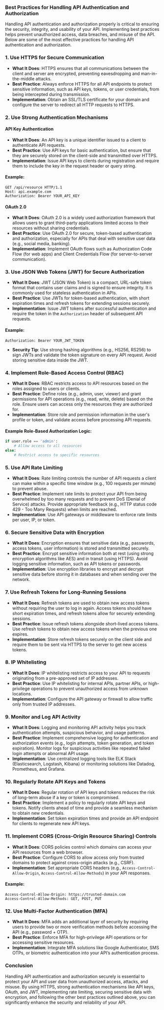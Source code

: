 ### Best Practices for Handling API Authentication and Authorization

Handling API authentication and authorization properly is critical to ensuring the security, integrity, and usability of your API. Implementing best practices helps prevent unauthorized access, data breaches, and misuse of the API. Below are some of the most effective practices for handling API authentication and authorization.

### 1. **Use HTTPS for Secure Communication**

- **What It Does**: HTTPS ensures that all communications between the client and server are encrypted, preventing eavesdropping and man-in-the-middle attacks.
- **Best Practice**: Always enforce HTTPS for all API endpoints to protect sensitive information, such as API keys, tokens, or user credentials, from being intercepted during transmission.
- **Implementation**: Obtain an SSL/TLS certificate for your domain and configure the server to redirect all HTTP requests to HTTPS.

### 2. **Use Strong Authentication Mechanisms**

#### API Key Authentication
- **What It Does**: An API key is a unique identifier issued to a client to authenticate API requests.
- **Best Practice**: Use API keys for basic authentication, but ensure that they are securely stored on the client-side and transmitted over HTTPS.
- **Implementation**: Issue API keys to clients during registration and require them to include the key in the request header or query string.

#### Example:
```http
GET /api/resource HTTP/1.1
Host: api.example.com
Authorization: Bearer YOUR_API_KEY
```

#### OAuth 2.0
- **What It Does**: OAuth 2.0 is a widely used authorization framework that allows users to grant third-party applications limited access to their resources without sharing credentials.
- **Best Practice**: Use OAuth 2.0 for secure, token-based authentication and authorization, especially for APIs that deal with sensitive user data (e.g., social media, banking).
- **Implementation**: Implement OAuth flows such as Authorization Code Flow (for web apps) and Client Credentials Flow (for server-to-server communication).

### 3. **Use JSON Web Tokens (JWT) for Secure Authorization**

- **What It Does**: JWT (JSON Web Token) is a compact, URL-safe token format that contains user claims and is signed to ensure integrity. It is commonly used for stateless authentication in APIs.
- **Best Practice**: Use JWTs for token-based authentication, with short expiration times and refresh tokens for extending sessions securely.
- **Implementation**: Issue JWT tokens after successful authentication and require the token in the `Authorization` header of subsequent API requests.

#### Example:
```http
Authorization: Bearer YOUR_JWT_TOKEN
```

- **Security Tip**: Use strong hashing algorithms (e.g., HS256, RS256) to sign JWTs and validate the token signature on every API request. Avoid storing sensitive data inside the JWT.

### 4. **Implement Role-Based Access Control (RBAC)**

- **What It Does**: RBAC restricts access to API resources based on the roles assigned to users or clients.
- **Best Practice**: Define roles (e.g., admin, user, viewer) and grant permissions for API operations (e.g., read, write, delete) based on the role. Ensure users can access only the resources they are authorized for.
- **Implementation**: Store role and permission information in the user's profile or token, and validate access before processing API requests.

#### Example Role-Based Authorization Logic:
```python
if user.role == 'admin':
    # Allow access to all resources
else:
    # Restrict access to specific resources
```

### 5. **Use API Rate Limiting**

- **What It Does**: Rate limiting controls the number of API requests a client can make within a specific time window (e.g., 100 requests per minute) to prevent abuse.
- **Best Practice**: Implement rate limits to protect your API from being overwhelmed by too many requests and to prevent DoS (Denial of Service) attacks. Provide appropriate feedback (e.g., HTTP status code 429 - Too Many Requests) when limits are reached.
- **Implementation**: Use API gateways or middleware to enforce rate limits per user, IP, or token.

### 6. **Secure Sensitive Data with Encryption**

- **What It Does**: Encryption ensures that sensitive data (e.g., passwords, access tokens, user information) is stored and transmitted securely.
- **Best Practice**: Encrypt sensitive information both at rest (using strong encryption algorithms like AES) and in transit (using HTTPS). Avoid logging sensitive information, such as API tokens or passwords.
- **Implementation**: Use encryption libraries to encrypt and decrypt sensitive data before storing it in databases and when sending over the network.

### 7. **Use Refresh Tokens for Long-Running Sessions**

- **What It Does**: Refresh tokens are used to obtain new access tokens without requiring the user to log in again. Access tokens should have short expiration times, and refresh tokens allow for securely extending sessions.
- **Best Practice**: Issue refresh tokens alongside short-lived access tokens. Use refresh tokens to obtain new access tokens when the previous one expires.
- **Implementation**: Store refresh tokens securely on the client side and require them to be sent via HTTPS to the server to get new access tokens.

### 8. **IP Whitelisting**

- **What It Does**: IP whitelisting restricts access to your API to requests originating from a pre-approved set of IP addresses.
- **Best Practice**: Use IP whitelisting for internal APIs, partner APIs, or high-privilege operations to prevent unauthorized access from unknown locations.
- **Implementation**: Configure the API gateway or firewall to allow traffic only from trusted IP addresses.

### 9. **Monitor and Log API Activity**

- **What It Does**: Logging and monitoring API activity helps you track authentication attempts, suspicious behavior, and usage patterns.
- **Best Practice**: Implement comprehensive logging for authentication and authorization events (e.g., login attempts, token generation, and token expiration). Monitor logs for suspicious activities like repeated failed login attempts or abnormal API usage.
- **Implementation**: Use centralized logging tools like ELK Stack (Elasticsearch, Logstash, Kibana) or monitoring solutions like Datadog, Prometheus, and Grafana.

### 10. **Regularly Rotate API Keys and Tokens**

- **What It Does**: Regular rotation of API keys and tokens reduces the risk of long-term abuse if a key or token is compromised.
- **Best Practice**: Implement a policy to regularly rotate API keys and tokens. Notify clients ahead of time and provide a seamless mechanism to obtain new credentials.
- **Implementation**: Set token expiration times and provide an API endpoint for clients to regenerate new API keys.

### 11. **Implement CORS (Cross-Origin Resource Sharing) Controls**

- **What It Does**: CORS policies control which domains can access your API resources from a web browser.
- **Best Practice**: Configure CORS to allow access only from trusted domains to protect against cross-origin attacks (e.g., CSRF).
- **Implementation**: Set appropriate CORS headers (e.g., `Access-Control-Allow-Origin`, `Access-Control-Allow-Methods`) in your API responses.

#### Example:
```http
Access-Control-Allow-Origin: https://trusted-domain.com
Access-Control-Allow-Methods: GET, POST, PUT
```

### 12. **Use Multi-Factor Authentication (MFA)**

- **What It Does**: MFA adds an additional layer of security by requiring users to provide two or more verification methods before accessing the API (e.g., password + OTP).
- **Best Practice**: Enforce MFA for high-privilege API operations or for accessing sensitive resources.
- **Implementation**: Integrate MFA solutions like Google Authenticator, SMS OTPs, or biometric authentication into your API’s authentication process.

### Conclusion

Handling API authentication and authorization securely is essential to protect your API and user data from unauthorized access, attacks, and misuse. By using HTTPS, strong authentication mechanisms like API keys, OAuth, and JWT, implementing rate limiting, securing sensitive data with encryption, and following the other best practices outlined above, you can significantly enhance the security and reliability of your API.